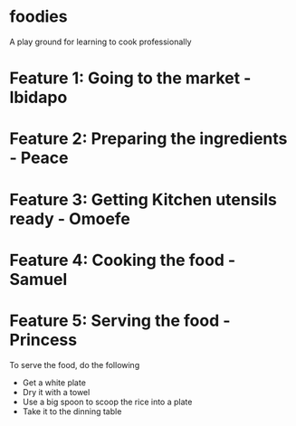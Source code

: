 # foodies
A play ground for learning to cook professionally

# Feature 1: Going to the market - Ibidapo

# Feature 2: Preparing the ingredients - Peace

# Feature 3: Getting Kitchen utensils ready - Omoefe

# Feature 4: Cooking the food - Samuel

# Feature 5: Serving the food - Princess

To serve the food, do the following
- Get a white plate
- Dry it with a towel
- Use a big spoon to scoop the rice into a plate
- Take it to the dinning table
